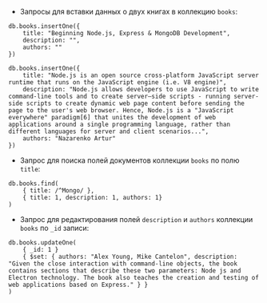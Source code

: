 - Запросы для вставки данных о двух книгах в коллекцию `books`:

```
db.books.insertOne({
	title: "Beginning Node.js, Express & MongoDB Development",
	description: "",
	authors: ""
})

db.books.insertOne({
	title: "Node.js is an open source cross-platform JavaScript server runtime that runs on the JavaScript engine (i.e. V8 engine)",
	description: "Node.js allows developers to use JavaScript to write command-line tools and to create server—side scripts - running server-side scripts to create dynamic web page content before sending the page to the user's web browser. Hence, Node.js is a "JavaScript everywhere" paradigm[6] that unites the development of web applications around a single programming language, rather than different languages for server and client scenarios...",
	authors: "Nazarenko Artur"
})
```

- Запрос для поиска полей документов коллекции `books` по полю `title`:

```
db.books.find(
	{ title: /^Mongo/ },
	{ title: 1, description: 1, authors: 1}
)
```

- Запрос для редактирования полей `description` и `authors` коллекции `books` по `_id` записи:

```
db.books.updateOne(
	{ _id: 1 }
	{ $set: { authors: "Alex Young, Mike Cantelon", description: "Given the close interaction with command-line objects, the book contains sections that describe these two parameters: Node js and Electron technology. The book also teaches the creation and testing of web applications based on Express." } }
)
```
